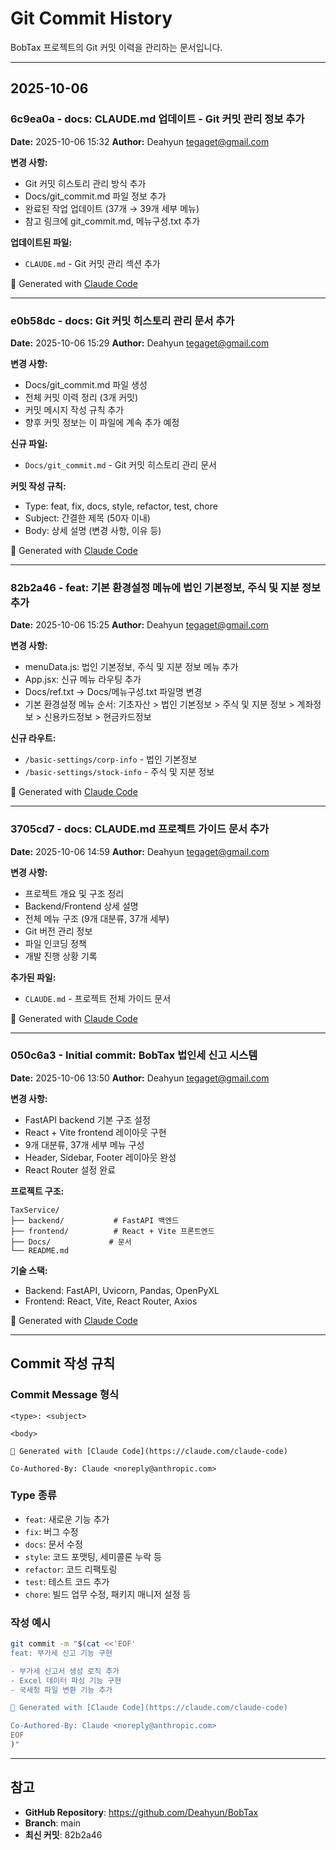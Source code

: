 # Git Commit History

BobTax 프로젝트의 Git 커밋 이력을 관리하는 문서입니다.

---

## 2025-10-06

### 6c9ea0a - docs: CLAUDE.md 업데이트 - Git 커밋 관리 정보 추가

**Date:** 2025-10-06 15:32
**Author:** Deahyun <tegaget@gmail.com>

**변경 사항:**
- Git 커밋 히스토리 관리 방식 추가
- Docs/git_commit.md 파일 정보 추가
- 완료된 작업 업데이트 (37개 → 39개 세부 메뉴)
- 참고 링크에 git_commit.md, 메뉴구성.txt 추가

**업데이트된 파일:**
- `CLAUDE.md` - Git 커밋 관리 섹션 추가

🤖 Generated with [Claude Code](https://claude.com/claude-code)

---

### e0b58dc - docs: Git 커밋 히스토리 관리 문서 추가

**Date:** 2025-10-06 15:29
**Author:** Deahyun <tegaget@gmail.com>

**변경 사항:**
- Docs/git_commit.md 파일 생성
- 전체 커밋 이력 정리 (3개 커밋)
- 커밋 메시지 작성 규칙 추가
- 향후 커밋 정보는 이 파일에 계속 추가 예정

**신규 파일:**
- `Docs/git_commit.md` - Git 커밋 히스토리 관리 문서

**커밋 작성 규칙:**
- Type: feat, fix, docs, style, refactor, test, chore
- Subject: 간결한 제목 (50자 이내)
- Body: 상세 설명 (변경 사항, 이유 등)

🤖 Generated with [Claude Code](https://claude.com/claude-code)

---

### 82b2a46 - feat: 기본 환경설정 메뉴에 법인 기본정보, 주식 및 지분 정보 추가

**Date:** 2025-10-06 15:25
**Author:** Deahyun <tegaget@gmail.com>

**변경 사항:**
- menuData.js: 법인 기본정보, 주식 및 지분 정보 메뉴 추가
- App.jsx: 신규 메뉴 라우팅 추가
- Docs/ref.txt → Docs/메뉴구성.txt 파일명 변경
- 기본 환경설정 메뉴 순서: 기초자산 > 법인 기본정보 > 주식 및 지분 정보 > 계좌정보 > 신용카드정보 > 현금카드정보

**신규 라우트:**
- `/basic-settings/corp-info` - 법인 기본정보
- `/basic-settings/stock-info` - 주식 및 지분 정보

🤖 Generated with [Claude Code](https://claude.com/claude-code)

---

### 3705cd7 - docs: CLAUDE.md 프로젝트 가이드 문서 추가

**Date:** 2025-10-06 14:59
**Author:** Deahyun <tegaget@gmail.com>

**변경 사항:**
- 프로젝트 개요 및 구조 정리
- Backend/Frontend 상세 설명
- 전체 메뉴 구조 (9개 대분류, 37개 세부)
- Git 버전 관리 정보
- 파일 인코딩 정책
- 개발 진행 상황 기록

**추가된 파일:**
- `CLAUDE.md` - 프로젝트 전체 가이드 문서

🤖 Generated with [Claude Code](https://claude.com/claude-code)

---

### 050c6a3 - Initial commit: BobTax 법인세 신고 시스템

**Date:** 2025-10-06 13:50
**Author:** Deahyun <tegaget@gmail.com>

**변경 사항:**
- FastAPI backend 기본 구조 설정
- React + Vite frontend 레이아웃 구현
- 9개 대분류, 37개 세부 메뉴 구성
- Header, Sidebar, Footer 레이아웃 완성
- React Router 설정 완료

**프로젝트 구조:**
```
TaxService/
├── backend/           # FastAPI 백엔드
├── frontend/          # React + Vite 프론트엔드
├── Docs/             # 문서
└── README.md
```

**기술 스택:**
- Backend: FastAPI, Uvicorn, Pandas, OpenPyXL
- Frontend: React, Vite, React Router, Axios

🤖 Generated with [Claude Code](https://claude.com/claude-code)

---

## Commit 작성 규칙

### Commit Message 형식
```
<type>: <subject>

<body>

🤖 Generated with [Claude Code](https://claude.com/claude-code)

Co-Authored-By: Claude <noreply@anthropic.com>
```

### Type 종류
- `feat`: 새로운 기능 추가
- `fix`: 버그 수정
- `docs`: 문서 수정
- `style`: 코드 포맷팅, 세미콜론 누락 등
- `refactor`: 코드 리팩토링
- `test`: 테스트 코드 추가
- `chore`: 빌드 업무 수정, 패키지 매니저 설정 등

### 작성 예시
```bash
git commit -m "$(cat <<'EOF'
feat: 부가세 신고 기능 구현

- 부가세 신고서 생성 로직 추가
- Excel 데이터 파싱 기능 구현
- 국세청 파일 변환 기능 추가

🤖 Generated with [Claude Code](https://claude.com/claude-code)

Co-Authored-By: Claude <noreply@anthropic.com>
EOF
)"
```

---

## 참고

- **GitHub Repository**: https://github.com/Deahyun/BobTax
- **Branch**: main
- **최신 커밋**: 82b2a46
